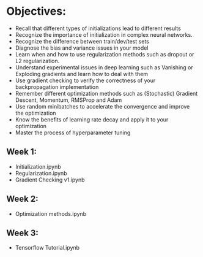 # Objectives:

- Recall that different types of initializations lead to different results
- Recognize the importance of initialization in complex neural networks.
- Recognize the difference between train/dev/test sets
- Diagnose the bias and variance issues in your model
- Learn when and how to use regularization methods such as dropout or L2 regularization.
- Understand experimental issues in deep learning such as Vanishing or Exploding gradients and learn how to deal with them
- Use gradient checking to verify the correctness of your backpropagation implementation
- Remember different optimization methods such as (Stochastic) Gradient Descent, Momentum, RMSProp and Adam
- Use random minibatches to accelerate the convergence and improve the optimization
- Know the benefits of learning rate decay and apply it to your optimization
- Master the process of hyperparameter tuning

## Week 1:
- Initialization.ipynb
- Regularization.ipynb
- Gradient Checking v1.ipynb

## Week 2:
- Optimization methods.ipynb

## Week 3:
- Tensorflow Tutorial.ipynb
